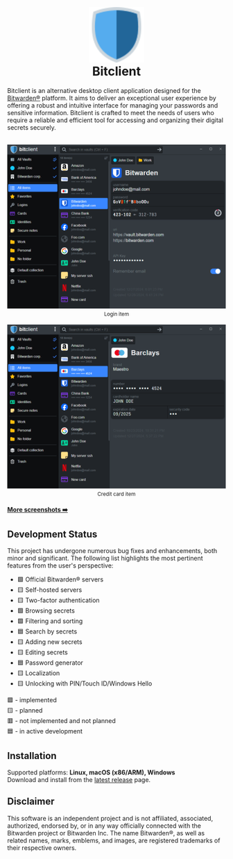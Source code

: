 <div align="center">
  <img alt="logo" src="https://github.com/sgolub/bitclient/blob/main/packages/desktop/resources/logo.svg?raw=true" width="128">
</div>
<h1 align="center" style="margin-top: 0;">Bitclient</h1>

Bitclient is an alternative desktop client application designed for the [Bitwarden®](https://bitwarden.com/) platform. It aims to deliver an exceptional user experience by offering a robust and intuitive interface for managing your passwords and sensitive information. Bitclient is crafted to meet the needs of users who require a reliable and efficient tool for accessing and organizing their digital secrets securely.
<br>
<br>

<p align="center">
  <img alt="logo" src="https://github.com/sgolub/bitclient/blob/main/screenshots/Bitclient_01.gif?raw=true" width="1024">
  <br>
  <small>Login item</small>
  <br>
  <br>
  <img alt="logo" src="https://github.com/sgolub/bitclient/blob/main/screenshots/Bitclient_02.gif?raw=true" width="1024">
  <br>
  <small>Credit card item</small>
</p>

#### [More screenshots ➡️](https://github.com/sgolub/bitclient/tree/main/screenshots)

## Development Status

This project has undergone numerous bug fixes and enhancements, both minor and significant. The following list highlights the most pertinent features from the user's perspective:

- 🟩 Official Bitwarden® servers
- 🟨 Self-hosted servers
- 🟨 Two-factor authentication
- 🟩 Browsing secrets
- 🟩 Filtering and sorting
- 🟦 Search by secrets
- 🟨 Adding new secrets
- 🟨 Editing secrets
- 🟦 Password generator
- 🟨 Localization
- 🟨 Unlocking with PIN/Touch ID/Windows Hello

🟩 - implemented\
🟨 - planned\
🟥 - not implemented and not planned\
🟦 - in active development

## Installation

Supported platforms: **Linux, macOS (x86/ARM), Windows**\
Download and install from the [latest release](https://github.com/sgolub/bitclient/releases/latest) page.

## Disclaimer

This software is an independent project and is not affiliated, associated, authorized, endorsed by, or in any way officially connected with the Bitwarden project or Bitwarden Inc. The name Bitwarden®, as well as related names, marks, emblems, and images, are registered trademarks of their respective owners.
